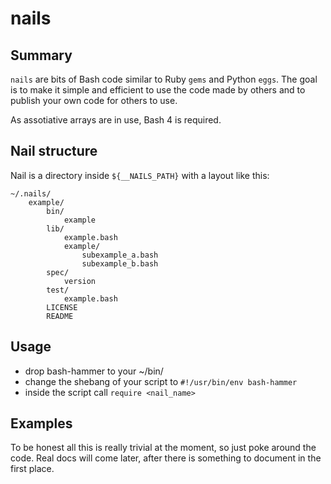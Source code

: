 nails
=====

Summary
-------
`nails` are bits of Bash code similar to Ruby `gems` and Python `eggs`.
The goal is to make it simple and efficient to use the code made by others
and to publish your own code for others to use.

As assotiative arrays are in use, Bash 4 is required.

Nail structure
--------------
Nail is a directory inside `${__NAILS_PATH}` with a layout like this:
```
~/.nails/
	example/
		bin/
			example
		lib/
			example.bash
			example/
				subexample_a.bash
				subexample_b.bash
		spec/
			version
		test/
			example.bash
		LICENSE
		README
```

Usage
-----
- drop bash-hammer to your ~/bin/
- change the shebang of your script to `#!/usr/bin/env bash-hammer`
- inside the script call `require <nail_name>`

Examples
--------
To be honest all this is really trivial at the moment, so just poke
around the code. Real docs will come later, after there is something
to document in the first place.
